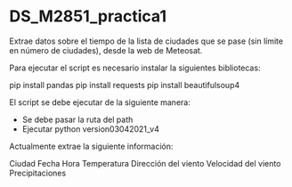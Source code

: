 # DS_M2851_practica1

Extrae datos sobre el tiempo de la lista de ciudades que se pase (sin límite en número de ciudades), desde la web de Meteosat.


Para ejecutar el script es necesario instalar la siguientes bibliotecas:

pip install pandas
pip install requests
pip install beautifulsoup4

El script se debe ejecutar de la siguiente manera:
- Se debe pasar la ruta del path
- Ejecutar python version03042021_v4 

Actualmente extrae la siguiente información:

Ciudad
Fecha
Hora
Temperatura
Dirección del viento
Velocidad del viento
Precipitaciones
